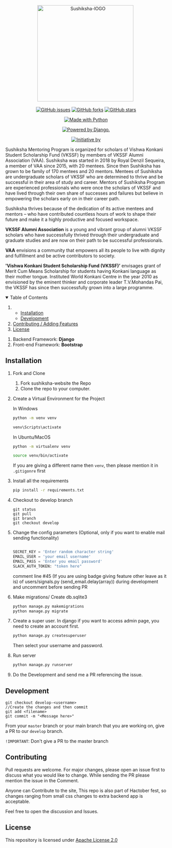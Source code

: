 <p align="center"> 
 <img src="https://vkssfalumni.com/wp-content/uploads/2016/11/sushikshalogo-300x300.png" alt="Sushiksha-lOGO" border="0" width=300 height=300/>&nbsp; </a></p>

<p class="text-center mb-3" align="center">
<a href="https://github.com/18praneeth/sushiksha-website/issues"><img alt="GitHub issues" src="https://img.shields.io/github/issues/18praneeth/sushiksha-website?style=for-the-badge"></a>
<a href="https://github.com/18praneeth/sushiksha-website/network"><img alt="GitHub forks" src="https://img.shields.io/github/forks/18praneeth/sushiksha-website?style=for-the-badge"></a>
<a href="https://github.com/18praneeth/sushiksha-website/stargazers"><img alt="GitHub stars" src="https://img.shields.io/github/stars/18praneeth/sushiksha-website?style=for-the-badge"></a>
</p>

<p class="text-center mb-3" align="center">
<a href="https://sushiksha.konkanischolarship.com/"><img src="https://forthebadge.com/images/badges/made-with-python.svg" border="0" title="Made with Python" /></a>
</p>

<p class="text-center mb-3" align="center">
<a href="http://www.djangoproject.com/"><img src="https://www.djangoproject.com/m/img/badges/djangopowered126x54.gif" border="0" alt="Powered by Django." title="Powered by Django." /></a>
</p>

<p class="text-center mb-3" align="center">
<a href="https://vishwakonkani.org/"><img src="http://vishwakonkani.org/nova/wp-content/uploads/2015/03/1-1-WKC-Logo-smaller.png" border="0" alt="Initiative by" title="Initiative By WKC" /></a>
</p>

Sushiksha Mentoring Program is organized for scholars of Vishwa Konkani Student Scholarship Fund (VKSSF) by members of VKSSF Alumni Association (VAA). Sushiksha was started in 2018 by Royal Denzil Sequeira, a member of VAA since 2015, with 20 mentees. Since then Sushiksha has grown to be family of 170 mentees and 20 mentors. Mentees of Sushiksha are undergraduate scholars of VKSSF who are determined to thrive and be successful in their area of study and career. Mentors of Sushiksha Program are experienced professionals who were once the scholars of VKSSF and have lived through their own share of successes and failures but believe in empowering the scholars early on in their career path.

Sushiksha thrives because of the dedication of its active mentees and mentors – who have contributed countless hours of work to shape their future and make it a highly productive and focused workspace.

<b>VKSSF Alumni Association</b> is a young and vibrant group of alumni VKSSF scholars who have successfully thrived through their undergraduate and graduate studies and are now on their path to be successful professionals.

<b>VAA</b> envisions a community that empowers all its people to live with dignity and fulfillment and be active contributors to society.

<b>'Vishwa Konkani Student Scholarship Fund (VKSSF)’</b> envisages grant of Merit Cum Means Scholarship for students having Konkani language as their mother tongue. Instituted World Konkani Centre in the year 2010 as envisioned by the eminent thinker and corporate leader T.V.Mohandas Pai, the VKSSF has since then successfully grown into a large programme.

<!-- TABLE OF CONTENTS -->
<details open="open">
  <summary>Table of Contents</summary>
  <ol>
    <li>
      <ul>
        <li><a href="#installation">Installation</a></li>
        <li><a href="#development">Development</a></li>
      </ul>
    </li>
    <li><a href="#contributing">Contributing / Adding Features</a></li>
    <li><a href="#license">License</a></li>
  </ol>
</details>


1. Backend Framework: **Django**
2. Front-end Framework: **Bootstrap**

## Installation 

1. Fork and Clone
    <ol>
    <li>Fork sushiksha-website the Repo</li>
    <li>Clone the repo to your computer.</li>
    </ol>

2. Create a Virtual Environment for the Project

    In Windows
    ```bash
    python -m venv venv
    
    venv\Scripts\activate
    ```

    In Ubuntu/MacOS
    ```bash
    python -m virtualenv venv
    
    source venv/bin/activate
    ```
   
   If you are giving a different name then `venv`, then please mention it in `.gitigonre` first

3. Install all the requirements

    ```bash
    pip install -r requirements.txt
    ```
   
4. Checkout to develop branch
     ```git
    git status
    git pull
    git branch
    git checkout develop
    
    ```
   
5.     
    Change the config parameters (Optional, only if you want to enable mail sending functionality)
    ```python
   
   SECRET_KEY = 'Enter random character string'
   EMAIL_USER = 'your email username'
   EMAIL_PASS = 'Enter you email password'
   SLACK_AUTH_TOKEN: "token here"

    ```
   
   comment line #45 (If you are using badge giving feature other leave as it is) of users/signals.py (send_email.delay(array)) during development and uncomment before sending PR
   

6. Make migrations/ Create db.sqlite3

    ```bash
    python manage.py makemigrations
    python manage.py migrate
    ```
7. Create a super user.
    In django if you want to access admin page, you need to create an account first.
    ```djangotemplate
    python manage.py createsuperuser
    ```
   Then select your username and password.
   
8. Run server
    ```bash
    python manage.py runserver
    ```
9. Do the Development and send me a PR referencing the issue.

## Development

    git checkout develop-<username>
    //Create the changes and then commit
    git add <filename>
    git commit -m "<Message here>"
    
From your `master` branch or your main branch that you are working on, give a PR to our `develop` branch.


`!IMPORTANT`: Don't give a PR to the master branch


   

## Contributing
   Pull requests are welcome. For major changes, please open an issue first to discuss what you would like to change.
   While sending the PR please mention the issue in the Comment.

Anyone can Contribute to the site, This repo is also part of Hactober fest, so changes ranging from small css changes to extra backend app is acceptable.

Feel free to open the discussion and Issues.

## License
This repository is licensed under [Apache License 2.0](https://github.com/18praneeth/sushiksha-website/blob/master/LICENSE)
